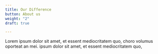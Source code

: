 ```yaml
---
title: Our Difference
button: About us
weight: "2"
draft: true

---
```

Lorem ipsum dolor sit amet, et essent mediocritatem quo, choro volumus oporteat an mei. ipsum dolor sit amet, et essent mediocritatem quo,